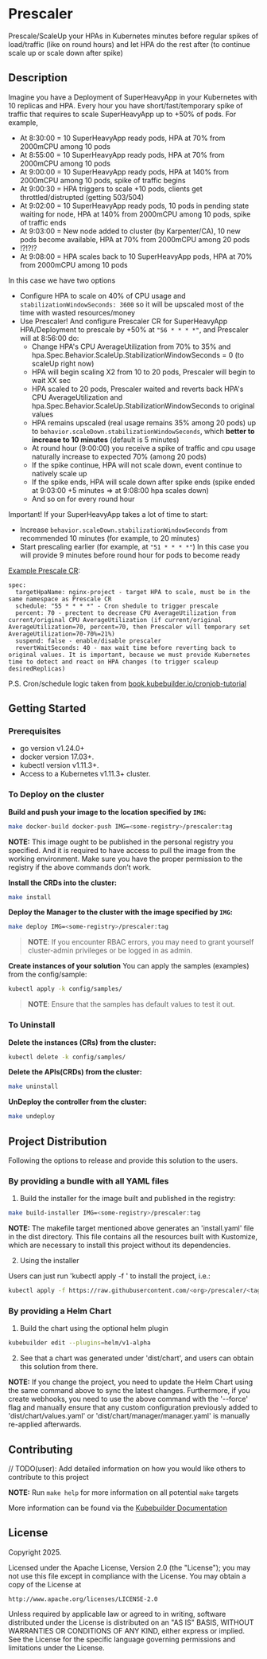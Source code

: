 # Prescaler
Prescale/ScaleUp your HPAs in Kubernetes minutes before regular spikes of load/traffic (like on round hours) and let HPA do the rest after (to continue scale up or scale down after spike)

## Description
Imagine you have a Deployment of SuperHeavyApp in your Kubernetes with 10 replicas and HPA.
Every hour you have short/fast/temporary spike of traffic that requires to scale SuperHeavyApp up to +50% of pods.
For example,
- At 8:30:00 = 10 SuperHeavyApp ready pods, HPA at 70% from 2000mCPU among 10 pods
- At 8:55:00 = 10 SuperHeavyApp ready pods, HPA at 70% from 2000mCPU among 10 pods
- At 9:00:00 = 10 SuperHeavyApp ready pods, HPA at 140% from 2000mCPU among 10 pods, spike of traffic begins
- At 9:00:30 = HPA triggers to scale +10 pods, clients get throttled/distrupted (getting 503/504)
- At 9:02:00 = 10 SuperHeavyApp ready pods, 10 pods in pending state waiting for node, HPA at 140% from 2000mCPU among 10 pods, spike of traffic ends
- At 9:03:00 = New node added to cluster (by Karpenter/CA), 10 new pods become available, HPA at 70% from 2000mCPU among 20 pods
- !?!?!?
- At 9:08:00 = HPA scales back to 10 SuperHeavyApp pods, HPA at 70% from 2000mCPU among 10 pods

In this case we have two options
- Configure HPA to scale on 40% of CPU usage and `stabilizationWindowSeconds: 3600` so it will be upscaled most of the time with wasted resources/money
- Use Prescaler! And configure Prescaler CR for SuperHeavyApp HPA/Deployment to prescale by +50% at `"56 * * * *"`, and Prescaler will at 8:56:00 do:
  - Change HPA's CPU AverageUtilization from 70% to 35% and hpa.Spec.Behavior.ScaleUp.StabilizationWindowSeconds = 0 (to scaleUp right now)
  - HPA will begin scaling X2 from 10 to 20 pods, Prescaler will begin to wait XX sec
  - HPA scaled to 20 pods, Prescaler waited and reverts back HPA's CPU AverageUtilization and hpa.Spec.Behavior.ScaleUp.StabilizationWindowSeconds to original values
  - HPA remains upscaled (real usage remains 35% among 20 pods) up to `behavior.scaleDown.stabilizationWindowSeconds`, which **better to increase to 10 minutes** (default is 5 minutes)
  - At round hour (9:00:00) you receive a spike of traffic and cpu usage naturally increase to expected 70% (among 20 pods)
  - If the spike continue, HPA will not scale down, event continue to natively scale up
  - If the spike ends, HPA will scale down after spike ends (spike ended at 9:03:00 +5 minutes => at 9:08:00 hpa scales down)
  - And so on for every round hour

Important!
If your SuperHeavyApp takes a lot of time to start:
- Increase `behavior.scaleDown.stabilizationWindowSeconds` from recommended 10 minutes (for example, to 20 minutes)
- Start prescaling earlier (for example, at `"51 * * * *"`)
In this case you will provide 9 minutes before round hour for pods to become ready

[Example Prescale CR](config/samples/prescaler_v1_prescale.yaml): 
```
spec:
  targetHpaName: nginx-project - target HPA to scale, must be in the same namespace as Prescale CR
  schedule: "55 * * * *" - Cron shedule to trigger prescale
  percent: 70 - prectent to decrease CPU AverageUtilization from current/original CPU AverageUtilization (if current/original AverageUtilization=70, percent=70, then Prescaler will temporary set AverageUtilization=70-70%=21%)
  suspend: false - enable/disable prescaler
  revertWaitSeconds: 40 - max wait time before reverting back to original values. It is important, because we must provide Kubernetes time to detect and react on HPA changes (to trigger scaleup desiredReplicas)
```

P.S. Cron/schedule logic taken from [book.kubebuilder.io/cronjob-tutorial](https://book.kubebuilder.io/cronjob-tutorial/controller-implementation#5-get-the-next-scheduled-run)

## Getting Started

### Prerequisites
- go version v1.24.0+
- docker version 17.03+.
- kubectl version v1.11.3+.
- Access to a Kubernetes v1.11.3+ cluster.

### To Deploy on the cluster
**Build and push your image to the location specified by `IMG`:**

```sh
make docker-build docker-push IMG=<some-registry>/prescaler:tag
```

**NOTE:** This image ought to be published in the personal registry you specified.
And it is required to have access to pull the image from the working environment.
Make sure you have the proper permission to the registry if the above commands don’t work.

**Install the CRDs into the cluster:**

```sh
make install
```

**Deploy the Manager to the cluster with the image specified by `IMG`:**

```sh
make deploy IMG=<some-registry>/prescaler:tag
```

> **NOTE**: If you encounter RBAC errors, you may need to grant yourself cluster-admin
privileges or be logged in as admin.

**Create instances of your solution**
You can apply the samples (examples) from the config/sample:

```sh
kubectl apply -k config/samples/
```

>**NOTE**: Ensure that the samples has default values to test it out.

### To Uninstall
**Delete the instances (CRs) from the cluster:**

```sh
kubectl delete -k config/samples/
```

**Delete the APIs(CRDs) from the cluster:**

```sh
make uninstall
```

**UnDeploy the controller from the cluster:**

```sh
make undeploy
```

## Project Distribution

Following the options to release and provide this solution to the users.

### By providing a bundle with all YAML files

1. Build the installer for the image built and published in the registry:

```sh
make build-installer IMG=<some-registry>/prescaler:tag
```

**NOTE:** The makefile target mentioned above generates an 'install.yaml'
file in the dist directory. This file contains all the resources built
with Kustomize, which are necessary to install this project without its
dependencies.

2. Using the installer

Users can just run 'kubectl apply -f <URL for YAML BUNDLE>' to install
the project, i.e.:

```sh
kubectl apply -f https://raw.githubusercontent.com/<org>/prescaler/<tag or branch>/dist/install.yaml
```

### By providing a Helm Chart

1. Build the chart using the optional helm plugin

```sh
kubebuilder edit --plugins=helm/v1-alpha
```

2. See that a chart was generated under 'dist/chart', and users
can obtain this solution from there.

**NOTE:** If you change the project, you need to update the Helm Chart
using the same command above to sync the latest changes. Furthermore,
if you create webhooks, you need to use the above command with
the '--force' flag and manually ensure that any custom configuration
previously added to 'dist/chart/values.yaml' or 'dist/chart/manager/manager.yaml'
is manually re-applied afterwards.

## Contributing
// TODO(user): Add detailed information on how you would like others to contribute to this project

**NOTE:** Run `make help` for more information on all potential `make` targets

More information can be found via the [Kubebuilder Documentation](https://book.kubebuilder.io/introduction.html)

## License

Copyright 2025.

Licensed under the Apache License, Version 2.0 (the "License");
you may not use this file except in compliance with the License.
You may obtain a copy of the License at

    http://www.apache.org/licenses/LICENSE-2.0

Unless required by applicable law or agreed to in writing, software
distributed under the License is distributed on an "AS IS" BASIS,
WITHOUT WARRANTIES OR CONDITIONS OF ANY KIND, either express or implied.
See the License for the specific language governing permissions and
limitations under the License.

